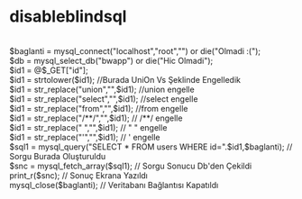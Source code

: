 # disableblindsql

<br>
$baglanti = mysql_connect("localhost","root","") or die("Olmadi :(");<br>
$db = mysql_select_db("bwapp") or die("Hic Olmadi");<br>
$id1 = @$_GET["id"];<br>
$id1 = strtolower($id1); //Burada UniOn Vs Şeklinde Engelledik<br>
$id1 = str_replace("union","",$id1); //union engelle<br>
$id1 = str_replace("select","",$id1); //select engelle<br>
$id1 = str_replace("from","",$id1); //from engelle<br>
$id1 = str_replace("/**/","",$id1); // /**/ engelle<br>
$id1 = str_replace(" ","",$id1); // " " engelle<br>
$id1 = str_replace("'","",$id1); // ' engelle<br>
$sql1 = mysql_query("SELECT * FROM users WHERE id=".$id1,$baglanti); // Sorgu Burada Oluşturuldu<br>
$snc = mysql_fetch_array($sql1); // Sorgu Sonucu Db'den Çekildi<br>
print_r($snc); // Sonuç Ekrana Yazıldı<br>
mysql_close($baglanti); // Veritabanı Bağlantısı Kapatıldı<br>
